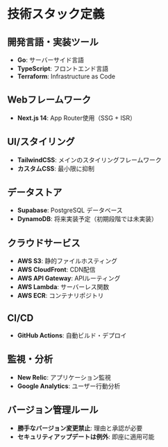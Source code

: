 # 技術スタック定義

## 開発言語・実装ツール
- **Go**: サーバーサイド言語
- **TypeScript**: フロントエンド言語
- **Terraform**: Infrastructure as Code

## Webフレームワーク
- **Next.js 14**: App Router使用（SSG + ISR）

## UI/スタイリング
- **TailwindCSS**: メインのスタイリングフレームワーク
- **カスタムCSS**: 最小限に抑制

## データストア
- **Supabase**: PostgreSQL データベース
- **DynamoDB**: 将来実装予定（初期段階では未実装）

## クラウドサービス
- **AWS S3**: 静的ファイルホスティング
- **AWS CloudFront**: CDN配信
- **AWS API Gateway**: APIルーティング
- **AWS Lambda**: サーバーレス関数
- **AWS ECR**: コンテナリポジトリ

## CI/CD
- **GitHub Actions**: 自動ビルド・デプロイ

## 監視・分析
- **New Relic**: アプリケーション監視
- **Google Analytics**: ユーザー行動分析

## バージョン管理ルール
- **勝手なバージョン変更禁止**: 理由と承認が必要
- **セキュリティアップデートは例外**: 即座に適用可能

